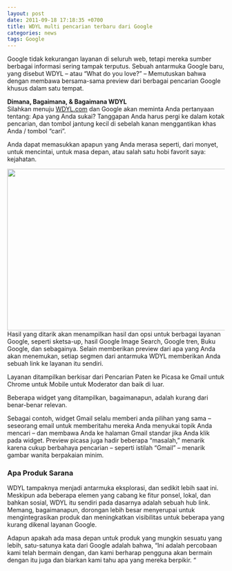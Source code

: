 ```yaml
---
layout: post
date: 2011-09-18 17:18:35 +0700
title: WDYL multi pencarian terbaru dari Google
categories: news
tags: Google
---
```

<p>Google tidak kekurangan layanan di seluruh web, tetapi mereka sumber berbagai informasi sering tampak terputus. Sebuah antarmuka Google baru, yang disebut WDYL – atau “What do you love?” – Memutuskan bahwa dengan membawa bersama-sama preview dari berbagai pencarian Google khusus dalam satu tempat.</p>
<p><strong>Dimana, Bagaimana, &amp; Bagaimana WDYL</strong><br>
Silahkan menuju <a title="What do you love?" href="http://wdyl.com" target="_blank">WDYL.com</a> dan Google akan meminta Anda pertanyaan tentang: Apa yang Anda sukai? Tanggapan Anda harus pergi ke dalam kotak pencarian, dan tombol jantung kecil di sebelah kanan menggantikan khas Anda / tombol “cari”.</p>
<p>Anda dapat memasukkan apapun yang Anda merasa seperti, dari monyet, untuk mencintai, untuk masa depan, atau salah satu hobi favorit saya: kejahatan.<span id="more-731"></span></p>
<p><a href="https://eggoez.bitbucket.io/wp-content/uploads/2011/09/google-what-do-you-love-crime-situs-pencarian-multi-terbaru-dari-google.inc_.png" class="fancybox image"><img class="size-medium wp-image-732 aligncenter" src="https://eggoez.bitbucket.io/wp-content/uploads/2011/09/google-what-do-you-love-crime-situs-pencarian-multi-terbaru-dari-google.inc_-300x250.png" alt="" width="557" height="374"></a>Hasil yang ditarik akan menampilkan hasil dan opsi untuk berbagai layanan Google, seperti sketsa-up, hasil Google Image Search, Google tren, Buku Google, dan sebagainya. Selain memberikan preview dari apa yang Anda akan menemukan, setiap segmen dari antarmuka WDYL memberikan Anda sebuah link ke layanan itu sendiri.</p>
<p>Layanan ditampilkan berkisar dari Pencarian Paten ke Picasa ke Gmail untuk Chrome untuk Mobile untuk Moderator dan baik di luar.</p>
<p>Beberapa widget yang ditampilkan, bagaimanapun, adalah kurang dari benar-benar relevan.</p>
<p>Sebagai contoh, widget Gmail selalu memberi anda pilihan yang sama – seseorang email untuk memberitahu mereka Anda menyukai topik Anda mencari – dan membawa Anda ke halaman Gmail standar jika Anda klik pada widget. Preview picasa juga hadir beberapa “masalah,” menarik karena cukup berbahaya pencarian – seperti istilah “Gmail” – menarik gambar wanita berpakaian minim.</p>
<h3><strong>Apa Produk Sarana</strong></h3>
<p>WDYL tampaknya menjadi antarmuka eksplorasi, dan sedikit lebih saat ini. Meskipun ada beberapa elemen yang cabang ke fitur ponsel, lokal, dan bahkan sosial, WDYL itu sendiri pada dasarnya adalah sebuah hub link. Memang, bagaimanapun, dorongan lebih besar menyerupai untuk mengintegrasikan produk dan meningkatkan visibilitas untuk beberapa yang kurang dikenal layanan Google.</p>
<p>Adapun apakah ada masa depan untuk produk yang mungkin sesuatu yang lebih, satu-satunya kata dari Google adalah bahwa, “Ini adalah percobaan kami telah bermain dengan, dan kami berharap pengguna akan bermain dengan itu juga dan biarkan kami tahu apa yang mereka berpikir. “</p>